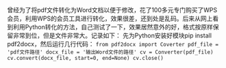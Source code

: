 曾经为了将pdf文件转化为Word文档以便于修改，花了100多元专门购买了WPS会员，利用WPS的会员工具进行转化，效果很差，还到处是乱码。后来从网上看到利用Python转化的方法，自己测试了一下，效果居然意外的好，格式按原样保留非常到位，但是文件非常大。记录如下：
先为Python安装好模块pip install pdf2docx，然后运行几行代码：
`from pdf2docx import Coverter
pdf_file = 'pdf文件路径'
docx_file = '输出Word文件的路径'
cv = Converter(pdf_file)
cv.convert(docx_file, start=0, end=None)
cv.close()
`